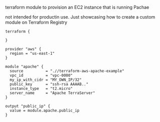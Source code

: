 terraform module to provision an EC2 instance that is running Pachae

not intended for productin use. Just showcasing how to create a custom module on Terraform Registry

```hcl
terraform {

}

provider "aws" {
  region = "us-east-1"
}

module "apache" {
  source          = ".//terraform-aws-apache-example"
  vpc_id          = "vpc-0000"
  my_ip_with_cidr = "MY_OWN_IP/32"
  public_key      = "ssh-rsa AAAAB.."
  instance_type   = "t2.micro"
  server_name     = "Apache TerraServer"
}

output "public_ip" {
  value = module.apache.public_ip
}

```